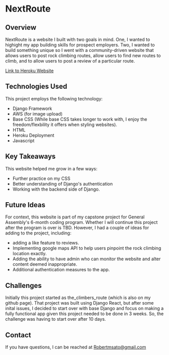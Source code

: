 # NextRoute
## Overview
NextRoute is a website I built with two goals in mind. One, I wanted to highight my app building skills for prospect employers. Two, I wanted to build something unique so I went with a community-driven website that allows users to post rock climbing routes, allow users to find new routes to climb, and to allow users to post a review of a particular route. 

[Link to Heroku Website](https://climbernextroute.herokuapp.com/)
## Technologies Used
This project employs the following technology:
- Django Framework
- AWS (for image upload)
- Base CSS (While base CSS takes longer to work with, I enjoy the freedom/flexbility it offers when styling websites).
- HTML
- Heroku Deployment
- Javascript
## Key Takeaways
This website helped me grow in a few ways:
- Further practice on my CSS
- Better understanding of Django's authentication
- Working with the backend side of Django.
## Future Ideas
For context, this website is part of my capstone project for General Assembly's 6-month coding program. Whether I will continue this project after the program is over is TBD. However, I had a couple of ideas for adding to the project, including:
- adding a like feature to reviews.
- Implementing google maps API to help users pinpoint the rock climbing location exactly.
- Adding the ability to have admin who can monitor the website and alter content deemed inappropriate.
- Additional authentication measures to the app.
## Challenges
Initially this project started as the_climbers_route (which is also on my github page). That project was built using Django React, but after some inital issues, I decided to start over with base Django and focus on making a fully functional app given this project needed to be done in 3 weeks. So, the challenge was having to start over after 10 days.
## Contact
If you have questions, I can be reached at Robertmsato@gmail.com
